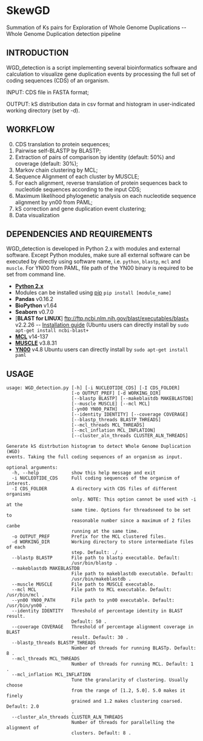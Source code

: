 # SkewGD
Summation of Ks pairs for Exploration of Whole Genome Duplications -- Whole Genome Duplication detection pipeline

INTRODUCTION
------------

WGD_detection is a script implementing several bioinformatics software and calculation to visualize gene duplication events by processing the full set of coding sequences (CDS) of an organism.

INPUT: CDS file in FASTA format;

OUTPUT: kS distribution data in csv format and histogram in user-indicated working directory (set by -d).


WORKFLOW
--------

0. CDS translation to protein sequences;
1. Pairwise self-BLASTP by BLASTP;
2. Extraction of pairs of comparison by identity (default: 50%) and coverage (default: 30%);
3. Markov chain clustering by MCL;
4. Sequence Alignment of each cluster by MUSCLE;
5. For each alignment, reverse translation of protein sequences back to nucleotide sequences according to the input CDS;
6. Maximum likelihood phylogenetic analysis on each nucleotide sequence alignment by yn00 from PAML;
7. kS correction and gene duplication event clustering;
8. Data visualization


DEPENDENCIES AND REQUIREMENTS
-----------------------------

WGD_detection is developed in Python 2.x with modules and external software. Except Python modules, make sure all external software can be executed by directly using software name, i.e. `python`, `blastp`, `mcl` and `muscle`.
For YN00 from PAML, file path of the YN00 binary is required to be set from command line.

* [**Python 2.x**](https://www.python.org/)
*   Modules can be installed using [pip](https://pip.pypa.io/en/stable/installing/) `pip install [module_name]`
*   **Pandas** v0.16.2
*   **BioPython** v1.64
*   **Seaborn** v0.7.0
* [**BLAST for LINUX**] ftp://ftp.ncbi.nlm.nih.gov/blast/executables/blast+ v2.2.26 -- [Installation guide](http://www.ncbi.nlm.nih.gov/books/NBK52640/) (Ubuntu users can directly install by ```sudo apt-get install ncbi-blast+```
* [**MCL**](http://micans.org/mcl/) v14-137
* [**MUSCLE**](http://www.drive5.com/muscle/) v3.8.31
* [**YN00**](http://abacus.gene.ucl.ac.uk/software/paml.html#download) v4.8 Ubuntu users can directly install by ```sudo apt-get install paml```


USAGE
-----

```
usage: WGD_detection.py [-h] [-i NUCLEOTIDE_CDS] [-I CDS_FOLDER]
                        [-o OUTPUT_PREF] [-d WORKING_DIR] 
                        [--blastp BLASTP] [--makeblastdb MAKEBLASTDB]
                        [--muscle MUSCLE] [--mcl MCL]
                        [-yn00 YN00_PATH]
                        [--identity IDENTITY] [--coverage COVERAGE]
                        [--blastp_threads BLASTP_THREADS]
                        [--mcl_threads MCL_THREADS]
                        [--mcl_inflation MCL_INFLATION]
                        [--cluster_aln_threads CLUSTER_ALN_THREADS]

Generate kS distrbution histogram to detect Whole Genome Duplication (WGD)
events. Taking the full coding sequences of an organism as input.

optional arguments:
  -h, --help            show this help message and exit
  -i NUCLEOTIDE_CDS     Full coding sequences of the organism of interest.
  -I CDS_FOLDER         A directory with CDS files of different organisms
                        only. NOTE: This option cannot be used with -i at the
                        same time. Options for threadsneed to be set to
                        reasonable number since a maximum of 2 files canbe
                        running at the same time.
  -o OUTPUT_PREF        Prefix for the MCL clustered files.
  -d WORKING_DIR        Working directory to store intermediate files of each
                        step. Default: ./ .
  --blastp BLASTP       File path to blastp executable. Default:
                        /usr/bin/blastp .
  --makeblastdb MAKEBLASTDB
                        File path to makeblastdb executable. Default:
                        /usr/bin/makeblastdb .
  --muscle MUSCLE       File path to MUSCLE executable.
  --mcl MCL             File path to MCL executable. Default: /usr/bin/mcl .
  --yn00 YN00_PATH      File path to yn00 executable. Default: /usr/bin/yn00 .
  --identity IDENTITY   Threshold of percentage identity in BLAST result.
                        Default: 50 .
  --coverage COVERAGE   Threshold of percentage alignment coverage in BLAST
                        result. Default: 30 .
  --blastp_threads BLASTP_THREADS
                        Number of threads for running BLASTp. Default: 8 .
  --mcl_threads MCL_THREADS
                        Number of threads for running MCL. Default: 1 .
  --mcl_inflation MCL_INFLATION
                        Tune the granularity of clustering. Usually choose
                        from the range of [1.2, 5.0]. 5.0 makes it finely
                        grained and 1.2 makes clustering coarsed. Default: 2.0
                        .
  --cluster_aln_threads CLUSTER_ALN_THREADS
                        Number of threads for parallelling the alignment of
                        clusters. Default: 8 .
```
